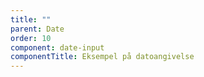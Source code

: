 ```yaml
---
title: ""
parent: Date
order: 10
component: date-input
componentTitle: Eksempel på datoangivelse
---
```

